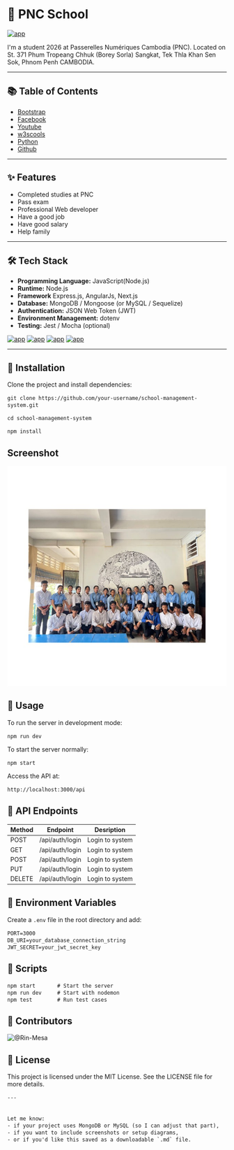 # 🏫 PNC School #

[![app](https://img.shields.io/badge/View-School-green)](https://www.passerellesnumeriques.org/what-we-do/cambodia/)

I'm a student 2026 at Passerelles Numériques Cambodia (PNC). Located on St. 371 Phum Tropeang Chhuk (Borey Sorla) Sangkat, Tek Thla Khan Sen Sok, Phnom Penh CAMBODIA.

---

## 📚 Table of Contents ##

- [Bootstrap]()
- [Facebook]()
- [Youtube]()
- [w3scools]()
- [Python]()
- [Github]()

---

## ✨ Features ##
- Completed studies at​​ PNC
- Pass exam
- Professional Web developer
- Have a good job
- Have good salary
- Help family

---

## 🛠 Tech Stack ##
- **Programming Language:** JavaScript(Node.js)
- **Runtime:** Node.js
- **Framework** Express.js, AngularJs, Next.js
- **Database:** MongoDB / Mongoose (or MySQL / Sequelize)
- **Authentication:** JSON Web Token (JWT)
- **Environment Management:** dotenv
- **Testing:** Jest / Mocha (optional)

[![app](https://img.shields.io/badge/Node.js-18.x-red)]()
[![app](https://img.shields.io/badge/Express.js-Framework-blue)]()
[![app](https://img.shields.io/badge/MongoDB-Database-yellow)]()
[![app](https://img.shields.io/badge/Licenes-MIT-green)]()

---

## 🚀 Installation ##
Clone the project and install dependencies:

```
git clone https://github.com/your-username/school-management-system.git
```
```
cd school-management-system
```
```
npm install
```
## Screenshot ##
![Dashboard](image.png)

## 🔧 Usage ##
To run the server in development mode:

```
npm run dev
```
To start the server normally:

```
npm start
```
Access the API at:

```
http://localhost:3000/api
```

## 📮 API Endpoints ##
|Method  | Endpoint        | Desription      |
|--------|-----------------|-----------------|
|POST    | /api/auth/login | Login to system |
|GET     | /api/auth/login | Login to system |
|POST    | /api/auth/login | Login to system |
|PUT     | /api/auth/login | Login to system |
|DELETE  | /api/auth/login | Login to system |

## 🔑 Environment Variables ##
Create a ```.env``` file in the root directory and add:
```
PORT=3000
DB_URI=your_database_connection_string
JWT_SECRET=your_jwt_secret_key
```
## 🧪 Scripts ##

```
npm start       # Start the server
npm run dev     # Start with nodemon
npm test        # Run test cases
```

## 👥 Contributors ##
![@Rin-Mesa](https://contrib.rocks/image?repo=Rin-Mesa/Homework-README)

## 📄 License ##
This project is licensed under the MIT License. See the LICENSE file for more details.

```
---


Let me know:
- if your project uses MongoDB or MySQL (so I can adjust that part),
- if you want to include screenshots or setup diagrams,
- or if you'd like this saved as a downloadable `.md` file.